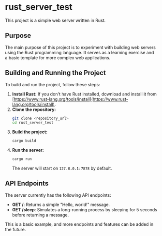 # rust_server_test

This project is a simple web server written in Rust.

## Purpose

The main purpose of this project is to experiment with building web servers using the Rust programming language. It serves as a learning exercise and a basic template for more complex web applications.

## Building and Running the Project

To build and run the project, follow these steps:

1.  **Install Rust:** If you don't have Rust installed, download and install it from [https://www.rust-lang.org/tools/install](https://www.rust-lang.org/tools/install).
2.  **Clone the repository:**
    ```bash
    git clone <repository_url>
    cd rust_server_test
    ```
3.  **Build the project:**
    ```bash
    cargo build
    ```
4.  **Run the server:**
    ```bash
    cargo run
    ```
    The server will start on `127.0.0.1:7878` by default.

## API Endpoints

The server currently has the following API endpoints:

*   **GET /**: Returns a simple "Hello, world!" message.
*   **GET /sleep**: Simulates a long-running process by sleeping for 5 seconds before returning a message.

This is a basic example, and more endpoints and features can be added in the future.
